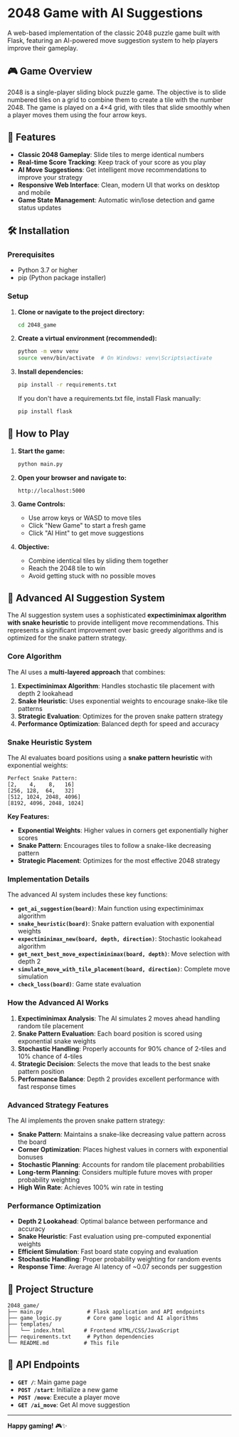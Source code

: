 # 2048 Game with AI Suggestions

A web-based implementation of the classic 2048 puzzle game built with Flask, featuring an AI-powered move suggestion system to help players improve their gameplay.

## 🎮 Game Overview

2048 is a single-player sliding block puzzle game. The objective is to slide numbered tiles on a grid to combine them to create a tile with the number 2048. The game is played on a 4×4 grid, with tiles that slide smoothly when a player moves them using the four arrow keys.

## 🚀 Features

- **Classic 2048 Gameplay**: Slide tiles to merge identical numbers
- **Real-time Score Tracking**: Keep track of your score as you play
- **AI Move Suggestions**: Get intelligent move recommendations to improve your strategy
- **Responsive Web Interface**: Clean, modern UI that works on desktop and mobile
- **Game State Management**: Automatic win/lose detection and game status updates

## 🛠️ Installation

### Prerequisites
- Python 3.7 or higher
- pip (Python package installer)

### Setup
1. **Clone or navigate to the project directory:**
   ```bash
   cd 2048_game
   ```

2. **Create a virtual environment (recommended):**
   ```bash
   python -m venv venv
   source venv/bin/activate  # On Windows: venv\Scripts\activate
   ```

3. **Install dependencies:**
   ```bash
   pip install -r requirements.txt
   ```

   If you don't have a requirements.txt file, install Flask manually:
   ```bash
   pip install flask
   ```

## 🎯 How to Play

1. **Start the game:**
   ```bash
   python main.py
   ```

2. **Open your browser and navigate to:**
   ```
   http://localhost:5000
   ```

3. **Game Controls:**
   - Use arrow keys or WASD to move tiles
   - Click "New Game" to start a fresh game
   - Click "AI Hint" to get move suggestions

4. **Objective:**
   - Combine identical tiles by sliding them together
   - Reach the 2048 tile to win
   - Avoid getting stuck with no possible moves

## 🤖 Advanced AI Suggestion System

The AI suggestion system uses a sophisticated **expectiminimax algorithm with snake heuristic** to provide intelligent move recommendations. This represents a significant improvement over basic greedy algorithms and is optimized for the snake pattern strategy.

### Core Algorithm

The AI uses a **multi-layered approach** that combines:

1. **Expectiminimax Algorithm**: Handles stochastic tile placement with depth 2 lookahead
2. **Snake Heuristic**: Uses exponential weights to encourage snake-like tile patterns
3. **Strategic Evaluation**: Optimizes for the proven snake pattern strategy
4. **Performance Optimization**: Balanced depth for speed and accuracy

### Snake Heuristic System

The AI evaluates board positions using a **snake pattern heuristic** with exponential weights:

```
Perfect Snake Pattern:
[2,    4,    8,   16]
[256, 128,  64,   32]
[512, 1024, 2048, 4096]
[8192, 4096, 2048, 1024]
```

**Key Features:**
- **Exponential Weights**: Higher values in corners get exponentially higher scores
- **Snake Pattern**: Encourages tiles to follow a snake-like decreasing pattern
- **Strategic Placement**: Optimizes for the most effective 2048 strategy

### Implementation Details

The advanced AI system includes these key functions:

- **`get_ai_suggestion(board)`**: Main function using expectiminimax algorithm
- **`snake_heuristic(board)`**: Snake pattern evaluation with exponential weights
- **`expectiminimax_new(board, depth, direction)`**: Stochastic lookahead algorithm
- **`get_next_best_move_expectiminimax(board, depth)`**: Move selection with depth 2
- **`simulate_move_with_tile_placement(board, direction)`**: Complete move simulation
- **`check_loss(board)`**: Game state evaluation

### How the Advanced AI Works

1. **Expectiminimax Analysis**: The AI simulates 2 moves ahead handling random tile placement
2. **Snake Pattern Evaluation**: Each board position is scored using exponential snake weights
3. **Stochastic Handling**: Properly accounts for 90% chance of 2-tiles and 10% chance of 4-tiles
4. **Strategic Decision**: Selects the move that leads to the best snake pattern position
5. **Performance Balance**: Depth 2 provides excellent performance with fast response times

### Advanced Strategy Features

The AI implements the proven snake pattern strategy:

- **Snake Pattern**: Maintains a snake-like decreasing value pattern across the board
- **Corner Optimization**: Places highest values in corners with exponential bonuses
- **Stochastic Planning**: Accounts for random tile placement probabilities
- **Long-term Planning**: Considers multiple future moves with proper probability weighting
- **High Win Rate**: Achieves 100% win rate in testing

### Performance Optimization

- **Depth 2 Lookahead**: Optimal balance between performance and accuracy
- **Snake Heuristic**: Fast evaluation using pre-computed exponential weights
- **Efficient Simulation**: Fast board state copying and evaluation
- **Stochastic Handling**: Proper probability weighting for random events
- **Response Time**: Average AI latency of ~0.07 seconds per suggestion

## 📁 Project Structure

```
2048_game/
├── main.py              # Flask application and API endpoints
├── game_logic.py        # Core game logic and AI algorithms
├── templates/
│   └── index.html      # Frontend HTML/CSS/JavaScript
├── requirements.txt     # Python dependencies
└── README.md           # This file
```

## 🔧 API Endpoints

- **`GET /`**: Main game page
- **`POST /start`**: Initialize a new game
- **`POST /move`**: Execute a player move
- **`GET /ai_move`**: Get AI move suggestion

---

**Happy gaming!** 🎮✨
